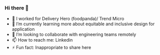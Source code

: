 ### Hi there 👋

<!--
**chipy1209/chipy1209** is a ✨ _special_ ✨ repository because its `README.md` (this file) appears on your GitHub profile.
-->

- 🔭 I worked for Delivery Hero (foodpanda)/ Trend Micro
- 🌱 I’m currently learning more about equitable and inclusive design for application
- 👯 I’m looking to collaborate with engineering teams remotely
- 📫 How to reach me: Linkedin
- ⚡ Fun fact: Inappropriate to share here


